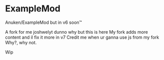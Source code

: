 # ExampleMod
Anuken/ExampleMod but in v6 soon™

A fork for me joshwelyt dunno why but this is here
My fork adds more content and il fix it more in v7
Credit me when ur ganna use js from my fork
Why?, why not.

Wip
